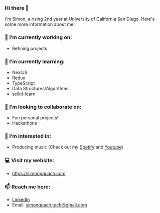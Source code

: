 ### Hi there 👋

I'm Simon, a rising 2nd year at University of California San Diego. Here's some more information about me!

### 🔭 I’m currently working on:
- Refining projects

### 🌱 I’m currently learning:
- NextJS
- Redux
- TypeScript
- Data Structures/Algorithms
- scikit-learn

### 👯 I’m looking to collaborate on:
- Fun personal projects!
- Hackathons

### 🌟 I’m interested in:
- Producing music (Check out my [Spotify](https://open.spotify.com/artist/3SMVcm2yTCliC2bm6hSdFr?si=9sxQUBFlQq2jJxI95Z9Oag) and [Youtube](https://youtube.com/c/tropistact))

### 💻 Visit my website:
- https://simonpquach.com

### 📫 Reach me here:
- [LinkedIn](https://www.linkedin.com/in/simon-quach/)
- Email: simonquach.tech@gmail.com

